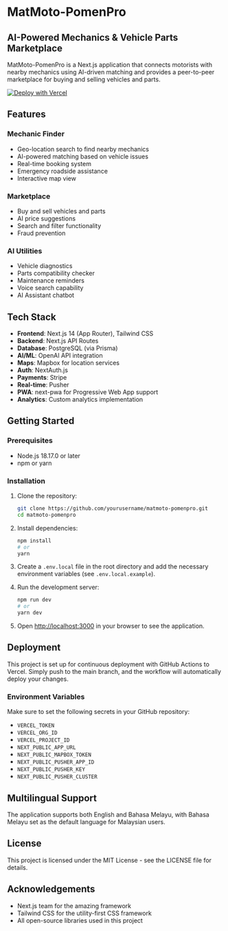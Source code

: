 # MatMoto-PomenPro

## AI-Powered Mechanics & Vehicle Parts Marketplace

MatMoto-PomenPro is a Next.js application that connects motorists with nearby mechanics using AI-driven matching and provides a peer-to-peer marketplace for buying and selling vehicles and parts.

[![Deploy with Vercel](https://vercel.com/button)](https://vercel.com/new/clone?repository-url=https%3A%2F%2Fgithub.com%2Fyourusername%2Fmatmoto-pomenpro)

## Features

### Mechanic Finder
- Geo-location search to find nearby mechanics
- AI-powered matching based on vehicle issues
- Real-time booking system
- Emergency roadside assistance
- Interactive map view

### Marketplace
- Buy and sell vehicles and parts
- AI price suggestions
- Search and filter functionality
- Fraud prevention

### AI Utilities
- Vehicle diagnostics
- Parts compatibility checker
- Maintenance reminders
- Voice search capability
- AI Assistant chatbot

## Tech Stack

- **Frontend**: Next.js 14 (App Router), Tailwind CSS
- **Backend**: Next.js API Routes
- **Database**: PostgreSQL (via Prisma)
- **AI/ML**: OpenAI API integration
- **Maps**: Mapbox for location services
- **Auth**: NextAuth.js
- **Payments**: Stripe
- **Real-time**: Pusher
- **PWA**: next-pwa for Progressive Web App support
- **Analytics**: Custom analytics implementation

## Getting Started

### Prerequisites

- Node.js 18.17.0 or later
- npm or yarn

### Installation

1. Clone the repository:
   ```bash
   git clone https://github.com/yourusername/matmoto-pomenpro.git
   cd matmoto-pomenpro
   ```

2. Install dependencies:
   ```bash
   npm install
   # or
   yarn
   ```

3. Create a `.env.local` file in the root directory and add the necessary environment variables (see `.env.local.example`).

4. Run the development server:
   ```bash
   npm run dev
   # or
   yarn dev
   ```

5. Open [http://localhost:3000](http://localhost:3000) in your browser to see the application.

## Deployment

This project is set up for continuous deployment with GitHub Actions to Vercel. Simply push to the main branch, and the workflow will automatically deploy your changes.

### Environment Variables

Make sure to set the following secrets in your GitHub repository:

- `VERCEL_TOKEN`
- `VERCEL_ORG_ID`
- `VERCEL_PROJECT_ID`
- `NEXT_PUBLIC_APP_URL`
- `NEXT_PUBLIC_MAPBOX_TOKEN`
- `NEXT_PUBLIC_PUSHER_APP_ID`
- `NEXT_PUBLIC_PUSHER_KEY`
- `NEXT_PUBLIC_PUSHER_CLUSTER`

## Multilingual Support

The application supports both English and Bahasa Melayu, with Bahasa Melayu set as the default language for Malaysian users.

## License

This project is licensed under the MIT License - see the LICENSE file for details.

## Acknowledgements

- Next.js team for the amazing framework
- Tailwind CSS for the utility-first CSS framework
- All open-source libraries used in this project